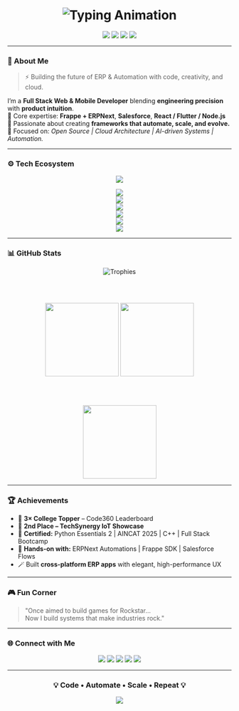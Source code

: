 <!-- 🚀 ARYAN BARDE | FUTURISTIC DEVELOPER PORTFOLIO -->
<!-- Theme: Neon Glow | Brand: AlfaStack -->
<!-- Clean, glitch-free, and responsive markdown layout -->

<h1 align="center">
  <img src="https://readme-typing-svg.herokuapp.com?font=Orbitron&weight=800&size=30&duration=2500&pause=900&color=996EFF&center=true&vCenter=true&width=800&lines=Hey+there+👋,+I'm+Aryan+Barde;Full+Stack+Engineer+⚡+Frappe+%26+ERPNext+Developer;Salesforce+|+Cloud+|+AI+Automation+Enthusiast" alt="Typing Animation" />
</h1>

<p align="center">
  <a href="https://bento.me/aryanbarde80"><img src="https://img.shields.io/badge/🌐%20Portfolio-bento.me%2Faryanbarde80-996EFF?style=for-the-badge&logo=vercel&logoColor=white"></a>
  <a href="mailto:aryanbarde80@gmail.com"><img src="https://img.shields.io/badge/✉️%20Mail-aryanbarde80%40gmail.com-1E1B4B?style=for-the-badge&logo=gmail&logoColor=white"></a>
  <a href="https://linkedin.com/in/aryanbarde80"><img src="https://img.shields.io/badge/LinkedIn-Aryan%20Barde-0A66C2?style=for-the-badge&logo=linkedin&logoColor=white"></a>
  <a href="https://x.com/aryan62505"><img src="https://img.shields.io/badge/X%20(Twitter)-@aryan62505-000000?style=for-the-badge&logo=x&logoColor=white"></a>
</p>

---

### 🧠 About Me
> ⚡ Building the future of ERP & Automation with code, creativity, and cloud.

I’m a **Full Stack Web & Mobile Developer** blending **engineering precision** with **product intuition**.  
💼 Core expertise: **Frappe + ERPNext**, **Salesforce**, **React / Flutter / Node.js**  
🚀 Passionate about creating **frameworks that automate, scale, and evolve.**  
🎯 Focused on: *Open Source | Cloud Architecture | AI-driven Systems | Automation.*

---

### ⚙️ Tech Ecosystem

<p align="center">
  <img src="https://skillicons.dev/icons?i=frappe,react,nextjs,nodejs,express,flutter,python,cpp,tailwind,postgres,mongodb,firebase,docker,linux,git,salesforce,vscode&theme=dark" />
</p>

<div align="center">

<img src="https://img.shields.io/badge/Frappe%20%7C%20ERPNext-Custom%20Apps%20%7C%20Automations-996EFF?style=for-the-badge&logo=frappe&logoColor=white"><br>
<img src="https://img.shields.io/badge/Salesforce-Apex%20%7C%20LWC%20%7C%20Flows-00A1E0?style=for-the-badge&logo=salesforce&logoColor=white"><br>
<img src="https://img.shields.io/badge/Frontend-React%20%7C%20Next.js%20%7C%20TailwindCSS-61DAFB?style=for-the-badge&logo=react&logoColor=black"><br>
<img src="https://img.shields.io/badge/Backend-Node.js%20%7C%20Express%20%7C%20REST%20APIs-339933?style=for-the-badge&logo=node.js&logoColor=white"><br>
<img src="https://img.shields.io/badge/Database-PostgreSQL%20%7C%20MongoDB%20%7C%20Firebase-4169E1?style=for-the-badge&logo=postgresql&logoColor=white"><br>
<img src="https://img.shields.io/badge/Cloud%20%26%20DevOps-Docker%20%7C%20Bench%20CLI%20%7C%20Ubuntu-2496ED?style=for-the-badge&logo=docker&logoColor=white">

</div>

---

### 📊 GitHub Stats

<div align="center">

<img src="https://github-profile-trophy.vercel.app/?username=aryanbarde80&theme=radical&margin-w=10&no-frame=true&row=1&column=6" alt="Trophies" />

<br><br>

<img src="https://github-readme-stats.vercel.app/api?username=aryanbarde80&show_icons=true&theme=tokyonight&hide_border=true&include_all_commits=true" height="165"/>
<img src="https://github-readme-stats.vercel.app/api/top-langs/?username=aryanbarde80&layout=compact&theme=tokyonight&hide_border=true&langs_count=8" height="165"/>

<br><br>

<img src="https://github-readme-streak-stats.herokuapp.com?user=aryanbarde80&theme=tokyonight&hide_border=true&date_format=M%20j%5B%2C%20Y%5D" height="165"/>

</div>

---

### 🏆 Achievements
- 🥇 **3× College Topper** – Code360 Leaderboard  
- 🥈 **2nd Place – TechSynergy IoT Showcase**  
- 🧩 **Certified:** Python Essentials 2 | AINCAT 2025 | C++ | Full Stack Bootcamp  
- 💼 **Hands-on with:** ERPNext Automations | Frappe SDK | Salesforce Flows  
- 🪄 Built **cross-platform ERP apps** with elegant, high-performance UX  

---

### 🎮 Fun Corner
> "Once aimed to build games for Rockstar…  
> Now I build systems that make industries rock."

---

### 🌐 Connect with Me

<p align="center">
  <a href="https://linkedin.com/in/aryanbarde80"><img src="https://img.shields.io/badge/LinkedIn-0A66C2?style=for-the-badge&logo=linkedin&logoColor=white"></a>
  <a href="https://x.com/aryan62505"><img src="https://img.shields.io/badge/X%20(Twitter)-000000?style=for-the-badge&logo=x&logoColor=white"></a>
  <a href="https://leetcode.com/aryanbarde80"><img src="https://img.shields.io/badge/LeetCode-FFA116?style=for-the-badge&logo=leetcode&logoColor=black"></a>
  <a href="https://www.hackerrank.com/aryanbarde80"><img src="https://img.shields.io/badge/HackerRank-2EC866?style=for-the-badge&logo=hackerrank&logoColor=white"></a>
  <a href="https://bento.me/aryanbarde80"><img src="https://img.shields.io/badge/Portfolio-996EFF?style=for-the-badge&logo=vercel&logoColor=white"></a>
</p>

---

<h3 align="center">💡 Code • Automate • Scale • Repeat 💡</h3>

<p align="center">
  <img src="https://capsule-render.vercel.app/api?type=waving&color=996EFF&height=100&section=footer" />
</p>
